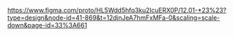 https://www.figma.com/proto/HL5Wdd5hfq3ku2IcuERX0P/12.01-*23%23?type=design&node-id=41-869&t=12djnJeA7hmFxMFa-0&scaling=scale-down&page-id=33%3A661
